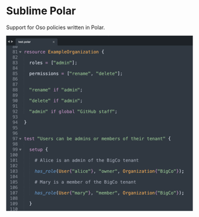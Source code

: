 # Sublime Polar

Support for Oso policies written in Polar.

![sublime-polar](https://raw.githubusercontent.com/edaniels/sublime-polar/master/screenshot.png)
